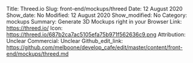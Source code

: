 Title: Threed.io
Slug: front-end/mockups/threed
Date: 12 August 2020
Show_date: No
Modified: 12 August 2020
Show_modified: No
Category: mockups
Summary: Generate 3D Mockups right in your Browser
Link: https://threed.io/
Icon: https://threed.io/687b2ca7ac5105efa75b971f562636c9.png
Attribution: Unclear
Commercial: Unclear
Github_edit_link: https://github.com/melboone/develop_cafe/edit/master/content/front-end/mockups/threed.md